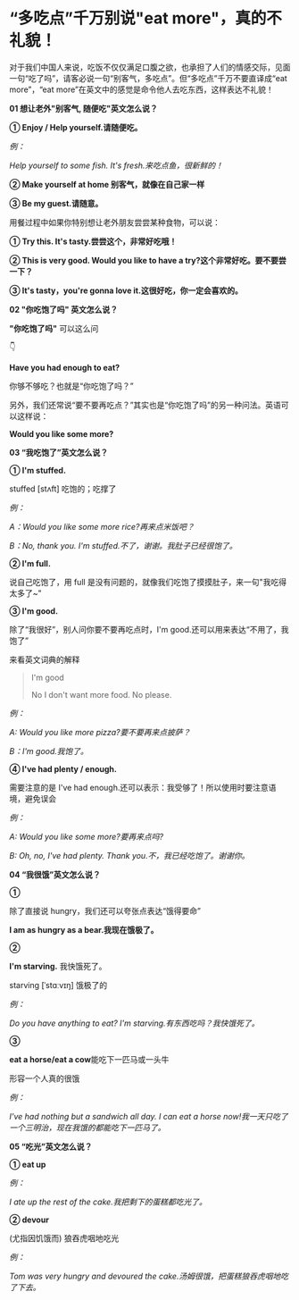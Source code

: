 # “多吃点”千万别说"eat more"，真的不礼貌！

对于我们中国人来说，吃饭不仅仅满足口腹之欲，也承担了人们的情感交际，见面一句“吃了吗”，请客必说一句“别客气，多吃点”。但“多吃点”千万不要直译成“eat more”，“eat more”在英文中的感觉是命令他人去吃东西，这样表达不礼貌！

**01 想让老外"别客气, 随便吃"英文怎么说？**

**① Enjoy / Help yourself.请随便吃。**

_例：_

_Help yourself to some fish. It's fresh.来吃点鱼，很新鲜的！_

**② Make yourself at home 别客气，就像在自己家一样**

**③ Be my guest.请随意。**

用餐过程中如果你特别想让老外朋友尝尝某种食物，可以说：

**① Try this. It's tasty.尝尝这个，非常好吃哦！**

**② This is very good. Would you like to have a try?这个非常好吃。要不要尝一下？**

**③ It's tasty，you're gonna love it.这很好吃，你一定会喜欢的。**

**02 "你吃饱了吗" 英文怎么说？**

**"你吃饱了吗"** 可以这么问

👇

**Have you had enough to eat?**

你够不够吃？也就是“你吃饱了吗？”

另外，我们还常说“要不要再吃点？”其实也是“你吃饱了吗”的另一种问法。英语可以这样说：

**Would you like some more?**

**03 “我吃饱了”英文怎么说？**

**① I'm stuffed.**

stuffed [stʌft] 吃饱的；吃撑了

_例：_

_A：Would you like some more rice?再来点米饭吧？_

_B：No, thank you. I'm stuffed.不了，谢谢。我肚子已经很饱了。_

**② I'm full.**

说自己吃饱了，用 full 是没有问题的，就像我们吃饱了摸摸肚子，来一句"我吃得太多了~"

**③ I'm good.**

除了“我很好”，别人问你要不要再吃点时，I'm good.还可以用来表达“不用了，我饱了”

来看英文词典的解释

> I'm good
>
> No I don't want more food. No please.

_例：_

_A: Would you like more pizza?要不要再来点披萨？_

_B：I'm good.我饱了。_

**④ I've had plenty / enough.**

需要注意的是 I've had enough.还可以表示：我受够了！所以使用时要注意语境，避免误会

_例：_

_A: Would you like some more?要再来点吗?_

_B: Oh, no, I've had plenty. Thank you.不，我已经吃饱了。谢谢你。_

**04 “我很饿”英文怎么说？**

**①**

除了直接说 hungry，我们还可以夸张点表达“饿得要命”

**I am as hungry as a bear.我现在饿极了。**

**②**

**I'm starving.** 我快饿死了。

starving [ˈstɑːvɪŋ] 饿极了的

_例：_

_Do you have anything to eat? I'm starving.有东西吃吗？我快饿死了。_

**③**

**eat a horse/eat a cow**能吃下一匹马或一头牛

形容一个人真的很饿

_例：_

_I've had nothing but a sandwich all day. I can eat a horse now!我一天只吃了一个三明治，现在我饿的都能吃下一匹马了。_

**05 “吃光”英文怎么说？**

**① eat up**

_例：_

_I ate up the rest of the cake.我把剩下的蛋糕都吃光了。_

**② devour**

(尤指因饥饿而) 狼吞虎咽地吃光

_例：_

_Tom was very hungry and devoured the cake.汤姆很饿，把蛋糕狼吞虎咽地吃了下去。_
